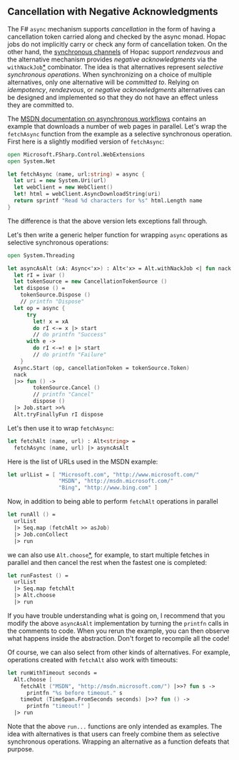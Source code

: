 ## Cancellation with Negative Acknowledgments

The F# `async` mechanism supports *cancellation* in the form of having a
cancellation token carried along and checked by the async monad.  Hopac jobs do
not implicitly carry or check any form of cancellation token.  On the other
hand, the
[synchronous channels](http://hopac.github.io/Hopac/Hopac.html#def:type%20Hopac.Ch)
of Hopac support *rendezvous* and the alternative mechanism provides *negative
acknowledgments* via the
`withNackJob`[*](http://hopac.github.io/Hopac/Hopac.html#def:val%20Hopac.Alt.withNackJob)
combinator.  The idea is that alternatives represent *selective synchronous
operations*.  When synchronizing on a choice of multiple alternatives, only one
alternative will be *committed to*.  Relying on *idempotency*, *rendezvous*, or
*negative acknowledgments* alternatives can be designed and implemented so that
they do not have an effect unless they are committed to.

The
[MSDN documentation on asynchronous workflows](http://msdn.microsoft.com/en-us/library/dd233250.aspx)
contains an example that downloads a number of web pages in parallel.  Let's
wrap the `fetchAsync` function from the example as a selective synchronous
operation.  First here is a slightly modified version of `fetchAsync`:

```fsharp
open Microsoft.FSharp.Control.WebExtensions
open System.Net

let fetchAsync (name, url:string) = async { 
  let uri = new System.Uri(url)
  let webClient = new WebClient()
  let! html = webClient.AsyncDownloadString(uri)
  return sprintf "Read %d characters for %s" html.Length name
}
```

The difference is that the above version lets exceptions fall through.

Let's then write a generic helper function for wrapping `async` operations as
selective synchronous operations:

```fsharp
open System.Threading

let asyncAsAlt (xA: Async<'x>) : Alt<'x> = Alt.withNackJob <| fun nack ->
  let rI = ivar ()
  let tokenSource = new CancellationTokenSource ()
  let dispose () =
    tokenSource.Dispose ()
    // printfn "Dispose"
  let op = async {
      try
        let! x = xA
        do rI <-= x |> start
        // do printfn "Success"
      with e ->
        do rI <-=! e |> start
        // do printfn "Failure"
    }
  Async.Start (op, cancellationToken = tokenSource.Token)
  nack
  |>> fun () ->
        tokenSource.Cancel ()
        // printfn "Cancel"
        dispose ()
  |> Job.start >>%
  Alt.tryFinallyFun rI dispose
```

Let's then use it to wrap `fetchAsync`:

```fsharp
let fetchAlt (name, url) : Alt<string> =
  fetchAsync (name, url) |> asyncAsAlt
```

Here is the list of URLs used in the MSDN example:

```fsharp
let urlList = [ "Microsoft.com", "http://www.microsoft.com/" 
                "MSDN", "http://msdn.microsoft.com/" 
                "Bing", "http://www.bing.com" ]
```

Now, in addition to being able to perform `fetchAlt` operations in parallel

```fsharp
let runAll () =
  urlList
  |> Seq.map (fetchAlt >> asJob)
  |> Job.conCollect
  |> run
```

we can also use
`Alt.choose`[*](http://hopac.github.io/Hopac/Hopac.html#def:val%20Hopac.Alt.choose),
for example, to start multiple fetches in parallel and then cancel the rest when
the fastest one is completed:

```fsharp
let runFastest () =
  urlList
  |> Seq.map fetchAlt
  |> Alt.choose
  |> run
```

If you have trouble understanding what is going on, I recommend that you modify
the above `asyncAsAlt` implementation by turning the `printfn` calls in the
comments to code.  When you rerun the example, you can then observe what happens
inside the abstraction.  Don't forget to recompile all the code!

Of course, we can also select from other kinds of alternatives.  For example,
operations created with `fetchAlt` also work with timeouts:

```fsharp
let runWithTimeout seconds =
  Alt.choose [
    fetchAlt ("MSDN", "http://msdn.microsoft.com/") |>>? fun s ->
      printfn "%s before timeout." s
    timeOut (TimeSpan.FromSeconds seconds) |>>? fun () ->
      printfn "timeout!" ]
  |> run
```

Note that the above `run...` functions are only intended as examples.  The idea
with alternatives is that users can freely combine them as selective synchronous
operations.  Wrapping an alternative as a function defeats that purpose.

